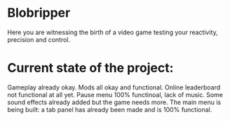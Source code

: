 # Blobripper
Here you are witnessing the birth of a video game testing your reactivity, precision and control.

# Current state of the project:
Gameplay already okay. Mods all okay and functional. Online leaderboard not functional at all yet. Pause menu 100% functinoal, lack of music. Some sound effects already added but the game needs more. The main menu is being built: a tab panel has already been made and is 100% functional.
